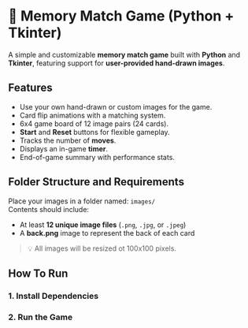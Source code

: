 # 🧠 Memory Match Game (Python + Tkinter)
A simple and customizable **memory match game** built with **Python** and **Tkinter**, featuring support for **user-provided hand-drawn images**.

## Features
- Use your own hand-drawn or custom images for the game.
- Card flip animations with a matching system.
- 6x4 game board of 12 image pairs (24 cards).
- **Start** and **Reset** buttons for flexible gameplay.
- Tracks the number of **moves**.
- Displays an in-game **timer**.
- End-of-game summary with performance stats.

## Folder Structure and Requirements
Place your images in a folder named: `images/`
<br>
Contents should include:
- At least **12 unique image files** (`.png`, `.jpg`, or `.jpeg`)
- A **back.png** image to represent the back of each card

> 💡 All images will be resized ot 100x100 pixels.

## How To Run
### 1. Install Dependencies
### 2. Run the Game

